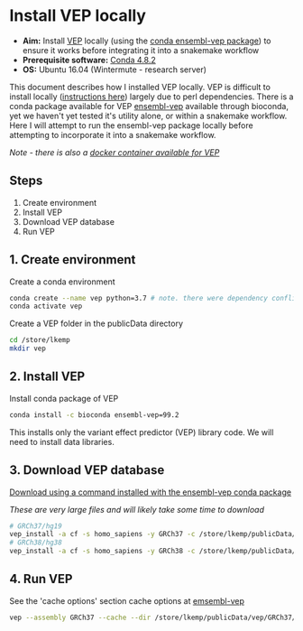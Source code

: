 # Install VEP locally

- **Aim:** Install [VEP](https://asia.ensembl.org/info/docs/tools/vep/index.html) locally (using the [conda ensembl-vep package](https://anaconda.org/bioconda/ensembl-vep)) to ensure it works before integrating it into a snakemake workflow
- **Prerequisite software:** [Conda 4.8.2](https://docs.conda.io/projects/conda/en/latest/index.html)
- **OS:** Ubuntu 16.04 (Wintermute - research server)

This document describes how I installed VEP locally. VEP is difficult to install locally ([instructions here](https://asia.ensembl.org/info/docs/tools/vep/script/vep_download.html)) largely due to perl dependencies. There is a conda package available for VEP [ensembl-vep](https://anaconda.org/bioconda/ensembl-vep) available through bioconda, yet we haven't yet tested it's utility alone, or within a snakemake workflow. Here I will attempt to run the ensembl-vep package locally before attempting to incorporate it into a snakemake workflow.

*Note - there is also a [docker container available for VEP](https://hub.docker.com/r/ensemblorg/ensembl-vep/)*

## Steps

1. Create environment
2. Install VEP
3. Download VEP database
4. Run VEP

## 1. Create environment

Create a conda environment

```bash
conda create --name vep python=3.7 # note. there were dependency conflicts when I used python version 3.8
conda activate vep
```

Create a VEP folder in the publicData directory

```bash
cd /store/lkemp
mkdir vep
```

## 2. Install VEP

Install conda package of VEP

```bash
conda install -c bioconda ensembl-vep=99.2
```

This installs only the variant effect predictor (VEP) library code. We will need to install data libraries.

## 3. Download VEP database

[Download using a command installed with the ensembl-vep conda package](https://github.com/bioconda/bioconda-recipes/blob/master/recipes/ensembl-vep/meta.yaml)

*These are very large files and will likely take some time to download*

```bash
# GRCh37/hg19
vep_install -a cf -s homo_sapiens -y GRCh37 -c /store/lkemp/publicData/vep/GRCh37 --CONVERT
# GRCh38/hg38
vep_install -a cf -s homo_sapiens -y GRCh38 -c /store/lkemp/publicData/vep/GRCh38 --CONVERT
```

## 4. Run VEP

See the 'cache options' section cache options at [emsembl-vep](http://asia.ensembl.org/info/docs/tools/vep/script/vep_options.html)

```bash
vep --assembly GRCh37 --cache --dir /store/lkemp/publicData/vep/GRCh37/ --fasta /store/lkemp/publicData/referenceGenome/hg19/ucsc.hg19.fasta -i /store/lkemp/exome_project/human_genomics_pipeline_official/vcf/MS_16BL0795_S5.raw.snps.indels.AS.g.vcf --stats_text --everything -o /store/lkemp/exome_project/human_genomics_pipeline_official/vcf/MS_16BL0795_S5.raw.snps.indels.AS.g.VEP.vcf --vcf --force_overwrite --offline
```
